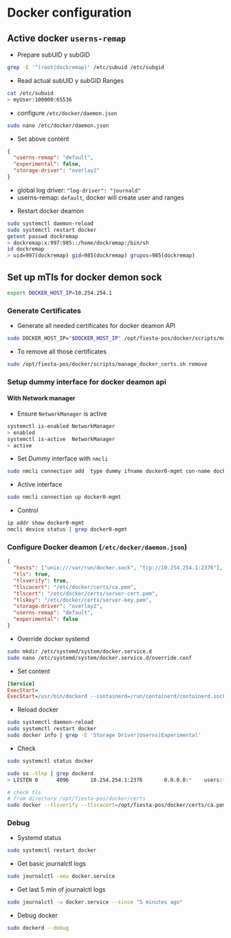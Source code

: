 # Docker configuration

## Active docker `userns-remap`

- Prepare subUID y subGID

```bash
grep -E '^(root|dockremap)' /etc/subuid /etc/subgid
```

- Read actual subUID y subGID Ranges

```bash
cat /etc/subuid
> myUser:100000:65536
```

- configure `/etc/docker/daemon.json`

```bash
sudo nano /etc/docker/daemon.json
```

  - Set above content

  ```json
  {
    "userns-remap": "default",
    "experimental": false,
    "storage-driver": "overlay2"
  }
  ```

  * global log driver: `"log-driver": "journald"`
  * userns-remap: `default`, docker will create user and ranges

- Restart docker deamon

```bash
sudo systemctl daemon-reload
sudo systemctl restart docker
getent passwd dockremap
> dockremap:x:997:985::/home/dockremap:/bin/sh
id dockremap
> uid=997(dockremap) gid=985(dockremap) grupos=985(dockremap)
```

## Set up mTls for docker demon sock

```bash
export DOCKER_HOST_IP=10.254.254.1
```

### Generate Certificates

- Generate all needed certificates for docker deamon API

```bash
sudo DOCKER_HOST_IP="$DOCKER_HOST_IP" /opt/fiesta-pos/docker/scripts/manage_docker_certs.sh generate
```

- To remove all those certificates

```bash
sudo /opt/fiesta-pos/docker/scripts/manage_docker_certs.sh remove
```

### Setup dummy interface for docker deamon api

#### With Network manager

- Ensure `NetworkManager` is active

```bash
systemctl is-enabled NetworkManager
> enabled
systemctl is-active  NetworkManager
> active
```

- Set Dummy interface with `nmcli`

```bash
sudo nmcli connection add  type dummy ifname docker0-mgmt con-name docker0-mgmt ip4 "$DOCKER_HOST_IP"/32 autoconnect yes
```

- Active interface

```bash
sudo nmcli connection up docker0-mgmt
```

- Control

```bash
ip addr show docker0-mgmt
nmcli device status | grep docker0-mgmt
```

### Configure Docker deamon  (`/etc/docker/daemon.json`)

```json
{
  "hosts": ["unix:///var/run/docker.sock", "tcp://10.254.254.1:2376"],
  "tls": true,
  "tlsverify": true,
  "tlscacert": "/etc/docker/certs/ca.pem",
  "tlscert": "/etc/docker/certs/server-cert.pem",
  "tlskey": "/etc/docker/certs/server-key.pem",
  "storage-driver": "overlay2",
  "userns-remap": "default",
  "experimental": false
}
```

- Override docker systemd

```bash
sudo mkdir /etc/systemd/system/docker.service.d
sudo nano /etc/systemd/system/docker.service.d/override.conf
```

- Set content

```ini
[Service]
ExecStart=
ExecStart=/usr/bin/dockerd --containerd=/run/containerd/containerd.sock
```

- Reload docker

```bash
sudo systemctl daemon-reload
sudo systemctl restart docker
sudo docker info | grep -E 'Storage Driver|Userns|Experimental'
```

- Check

```bash
sudo systemctl status docker

sudo ss -tlnp | grep dockerd
> LISTEN 0      4096       10.254.254.1:2376       0.0.0.0:*    users:(("dockerd",pid=16757,fd=4))

# check tls
# from directory /opt/fiesta-pos/docker/certs
sudo docker --tlsverify --tlscacert=/opt/fiesta-pos/docker/certs/ca.pem --tlscert=/opt/fiesta-pos/docker/certs/client-cert.pem --tlskey=/opt/fiesta-pos/docker/certs/client-key.pem -H tcp://10.254.254.1:2376 version
```

### Debug

- Systemd status

```bash
sudo systemctl restart docker
```

- Get basic journalctl logs

```bash
sudo journalctl -xeu docker.service
```

- Get last 5 min of journalctl logs

```bash
sudo journalctl -u docker.service --since "5 minutes ago"
```

- Debug docker

```bash
sudo dockerd --debug
```